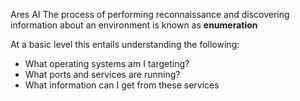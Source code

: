 Ares AI
The process of performing reconnaissance and discovering information about an environment is known as **enumeration**

At a basic level this entails understanding the following:  
- What operating systems am I targeting?
- What ports and services are running?
- What information can I get from these services

